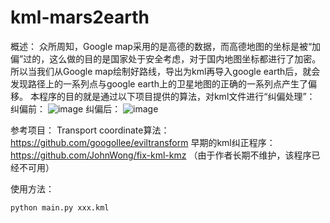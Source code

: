 kml-mars2earth
===========

概述：
众所周知，Google map采用的是高德的数据，而高德地图的坐标是被“加偏”过的，这么做的目的是国家处于安全考虑，对于国内地图坐标都进行了加密。
所以当我们从Google map绘制好路线，导出为kml再导入google earth后，就会发现路径上的一系列点与google earth上的卫星地图的正确的一系列点产生了偏移。
本程序的目的就是通过以下项目提供的算法，对kml文件进行“纠偏处理”：
纠偏前：
![image](https://user-images.githubusercontent.com/28710721/173500759-9d4d0d02-bb29-420d-9a9d-7427a697ead6.png)
纠偏后：
![image](https://user-images.githubusercontent.com/28710721/173500734-3efd2952-a180-40fe-a595-3b5aca163da9.png)

参考项目：
Transport coordinate算法：https://github.com/googollee/eviltransform
早期的kml纠正程序：https://github.com/JohnWong/fix-kml-kmz （由于作者长期不维护，该程序已经不可用）

使用方法：
``` shell
python main.py xxx.kml
```
